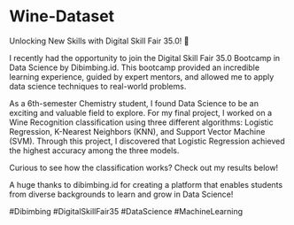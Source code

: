 # Wine-Dataset
Unlocking New Skills with Digital Skill Fair 35.0! 🌼

I recently had the opportunity to join the Digital Skill Fair 35.0 Bootcamp in Data Science by Dibimbing.id. This bootcamp provided an incredible learning experience, guided by expert mentors, and allowed me to apply data science techniques to real-world problems.

As a 6th-semester Chemistry student, I found Data Science to be an exciting and valuable field to explore. For my final project, I worked on a Wine Recognition classification using three different algorithms: Logistic Regression, K-Nearest Neighbors (KNN), and Support Vector Machine (SVM). Through this project, I discovered that Logistic Regression achieved the highest accuracy among the three models.

Curious to see how the classification works? Check out my results below!

A huge thanks to dibimbing.id   for creating a platform that enables students from diverse backgrounds to learn and grow in Data Science!

#Dibimbing #DigitalSkillFair35 #DataScience #MachineLearning
